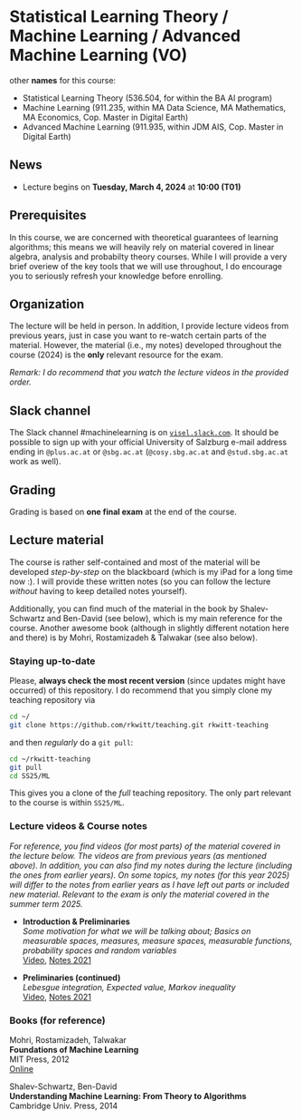 # Statistical Learning Theory / Machine Learning / Advanced Machine Learning (VO)

other **names** for this course:

- Statistical Learning Theory (536.504, for within the BA AI program)
- Machine Learning (911.235, within MA Data Science, MA Mathematics, MA Economics, Cop. Master in Digital Earth)
- Advanced Machine Learning (911.935, within JDM AIS, Cop. Master in Digital Earth)

## News

- Lecture begins on **Tuesday, March 4, 2024** at **10:00 (T01)**

## Prerequisites

In this course, we are concerned with theoretical guarantees of learning algorithms; this means we will heavily rely on material covered in linear algebra, analysis and probabilty theory courses. While I will provide a very brief overiew of the key tools that we will use throughout, I do encourage you to seriously refresh your knowledge before enrolling.  

## Organization

The lecture will be held in person. In addition, I provide lecture videos from previous years, just in case you want to re-watch certain parts of the material. However, the material (i.e., my notes) developed throughout the course (2024) is the **only** relevant resource for the exam.

*Remark: I do recommend that you watch the lecture videos in the provided order.*

## Slack channel

The Slack channel #machinelearning is on [`visel.slack.com`](https://visel.slack.com). It should be possible to sign up with your official University of Salzburg e-mail address ending in `@plus.ac.at` or `@sbg.ac.at` (`@cosy.sbg.ac.at` and `@stud.sbg.ac.at` work as well).

## Grading

Grading is based on **one final exam** at the end of the course.

## Lecture material

The course is rather self-contained and most of the material will be developed *step-by-step* on the blackboard (which is my iPad for a long time now :). I will provide these written notes (so you can follow the lecture *without* having to keep detailed notes yourself).

Additionally, you can find much of the material in the book by Shalev-Schwartz and Ben-David (see below), which is my main reference for the course. Another awesome book (although in slightly different notation here and there) is by Mohri, Rostamizadeh & Talwakar (see also below).

### Staying up-to-date

Please, **always check the most recent version** (since updates might have occurred) of this repository.
I do recommend that you simply clone my teaching repository via

```bash
cd ~/
git clone https://github.com/rkwitt/teaching.git rkwitt-teaching
```

and then *regularly* do a `git pull`:

```bash
cd ~/rkwitt-teaching
git pull
cd SS25/ML
```

This gives you a clone of the *full* teaching repository. The only part relevant to the course is within `SS25/ML`.

### Lecture videos & Course notes

*For reference, you find videos (for most parts) of the material covered in the lecture below. The videos are from previous years (as mentioned above). In addition, you can also find my notes during the lecture (including the ones from earlier years). On some topics, my notes (for this year 2025) will differ to the notes from earlier years as I have left out parts or included new material. Relevant to the exam is only the material covered in the summer term 2025.* 

- **Introduction & Preliminaries**     
  *Some motivation for what we will be talking about; Basics on measurable spaces, measures, measure spaces, measurable functions, probability spaces and random variables*    
  [Video](https://drive.google.com/file/d/1Al2rAMxerJfhejVU0iUeHZ_0LCVqTpCm/view?usp=sharing), [Notes 2021](https://drive.google.com/file/d/1Kmfia-0ZcIPgnGclkP7aq-4Si3365FoL/view?usp=sharing)
  
- **Preliminaries (continued)**    
  *Lebesgue integration, Expected value, Markov inequality*    
  [Video](https://drive.google.com/file/d/1fMgQeX3juT_TEEQ4YFVlUVOIYjjzFexa/view?usp=sharing), [Notes 2021](https://drive.google.com/file/d/1rvVyYzTf___HPKbshQGfChJW_1m4qyiq/view?usp=sharing)   


### Books (for reference)

Mohri, Rostamizadeh, Talwakar<br>
**Foundations of Machine Learning**<br>
MIT Press, 2012     
[Online](https://cs.nyu.edu/~mohri/mlbook/)

Shalev-Schwartz, Ben-David<br>
**Understanding Machine Learning: From Theory to Algorithms**<br>
Cambridge Univ. Press, 2014
